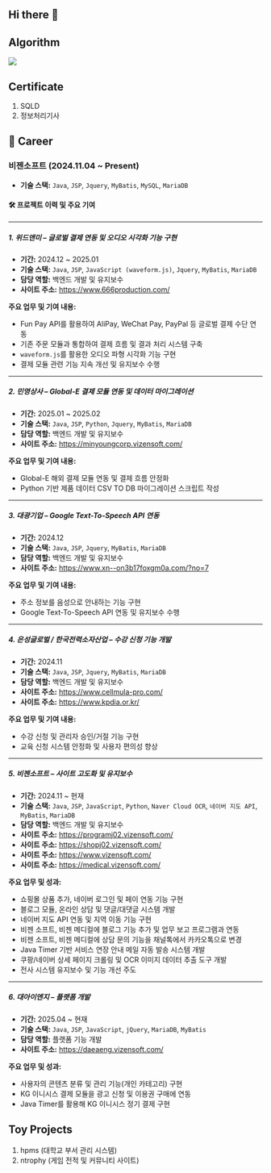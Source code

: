 ## Hi there 👋

## Algorithm
<img src="https://mazandi.herokuapp.com/api?handle=dlwlsdn9633&theme=warm" />

## Certificate
1. SQLD
2. 정보처리기사

## 📌 Career

### 비젠소프트 (2024.11.04 ~ Present)
- **기술 스택:** `Java`, `JSP`, `Jquery`, `MyBatis`, `MySQL`, `MariaDB`

#### 🛠️ 프로젝트 이력 및 주요 기여

---

##### 1. 위드앤미 – 글로벌 결제 연동 및 오디오 시각화 기능 구현
- **기간:** 2024.12 ~ 2025.01  
- **기술 스택:** `Java`, `JSP`, `JavaScript (waveform.js)`, `Jquery`, `MyBatis`, `MariaDB`
- **담당 역할:** 백엔드 개발 및 유지보수
- **사이트 주소:** https://www.666production.com/

**주요 업무 및 기여 내용:**
- Fun Pay API를 활용하여 AliPay, WeChat Pay, PayPal 등 글로벌 결제 수단 연동
- 기존 주문 모듈과 통합하여 결제 흐름 및 결과 처리 시스템 구축
- `waveform.js`를 활용한 오디오 파형 시각화 기능 구현
- 결제 모듈 관련 기능 지속 개선 및 유지보수 수행

---

##### 2. 민영상사 – Global-E 결제 모듈 연동 및 데이터 마이그레이션
- **기간:** 2025.01 ~ 2025.02  
- **기술 스택:** `Java`, `JSP`, `Python`, `Jquery`, `MyBatis`, `MariaDB`
- **담당 역할:** 백엔드 개발 및 유지보수
- **사이트 주소:** https://minyoungcorp.vizensoft.com/

**주요 업무 및 기여 내용:**
- Global-E 해외 결제 모듈 연동 및 결제 흐름 안정화
- Python 기반 제품 데이터 CSV TO DB 마이그레이션 스크립트 작성

---

##### 3. 대광기업 – Google Text-To-Speech API 연동
- **기간:** 2024.12  
- **기술 스택:** `Java`, `JSP`, `Jquery`, `MyBatis`, `MariaDB`
- **담당 역할:** 백엔드 개발 및 유지보수
- **사이트 주소:** https://www.xn--on3b17foxgm0a.com/?no=7

**주요 업무 및 기여 내용:**
- 주소 정보를 음성으로 안내하는 기능 구현
- Google Text-To-Speech API 연동 및 유지보수 수행

---

##### 4. 은성글로벌 / 한국전력소자산업 – 수강 신청 기능 개발
- **기간:** 2024.11  
- **기술 스택:** `Java`, `JSP`, `Jquery`, `MyBatis`, `MariaDB`
- **담당 역할:** 백엔드 개발 및 유지보수
- **사이트 주소:** https://www.cellmula-pro.com/
- **사이트 주소:** https://www.kpdia.or.kr/

**주요 업무 및 기여 내용:**
- 수강 신청 및 관리자 승인/거절 기능 구현
- 교육 신청 시스템 안정화 및 사용자 편의성 향상

---

##### 5. 비젠소프트 – 사이트 고도화 및 유지보수
- **기간:** 2024.11 ~ 현재  
- **기술 스택:** `Java`, `JSP`, `JavaScript`, `Python`, `Naver Cloud OCR`, `네이버 지도 API`, `MyBatis`, `MariaDB`
- **담당 역할:** 백엔드 개발 및 유지보수
- **사이트 주소:** https://programj02.vizensoft.com/
- **사이트 주소:** https://shopj02.vizensoft.com/
- **사이트 주소:** https://www.vizensoft.com/
- **사이트 주소:** https://medical.vizensoft.com/

**주요 업무 및 성과:**
- 쇼핑몰 상품 추가, 네이버 로그인 및 페이 연동 기능 구현
- 블로그 모듈, 온라인 상담 및 댓글/대댓글 시스템 개발
- 네이버 지도 API 연동 및 지역 이동 기능 구현
- 비젠 소프트, 비젠 메디컬에 블로그 기능 추가 및 업무 보고 프로그램과 연동
- 비젠 소프트, 비젠 메디컬에 상담 문의 기능을 채널톡에서 카카오톡으로 변경
- Java Timer 기반 서비스 연장 안내 메일 자동 발송 시스템 개발
- 쿠팡/네이버 상세 페이지 크롤링 및 OCR 이미지 데이터 추출 도구 개발
- 전사 시스템 유지보수 및 기능 개선 주도

---

##### 6. 대아이엔지 – 플랫폼 개발
- **기간:** 2025.04 ~ 현재  
- **기술 스택:** `Java`, `JSP`, `JavaScript`, `jQuery`, `MariaDB`, `MyBatis`  
- **담당 역할:** 플랫폼 기능 개발
- **사이트 주소:** https://daeaeng.vizensoft.com/

**주요 업무 및 성과:**
- 사용자의 콘텐츠 분류 및 관리 기능(개인 카테고리) 구현
- KG 이니시스 결제 모듈을 광고 신청 및 이용권 구매에 연동
- Java Timer를 활용해 KG 이니시스 정기 결제 구현

## Toy Projects
1. hpms (대학교 부서 관리 시스템) 
2. ntrophy (게임 전적 및 커뮤니티 사이트) 

<!--
**dlwlsdn9633/dlwlsdn9633** is a ✨ _special_ ✨ repository because its `README.md` (this file) appears on your GitHub profile.

Here are some ideas to get you started:

- 🔭 I’m currently working on ...
- 🌱 I’m currently learning ...
- 👯 I’m looking to collaborate on ...
- 🤔 I’m looking for help with ...
- 💬 Ask me about ...
- 📫 How to reach me: ...
- 😄 Pronouns: ...
- ⚡ Fun fact: ...
-->
